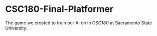 # CSC180-Final-Platformer
The game we created to train our AI on in CSC180 at Sacramento State University.
